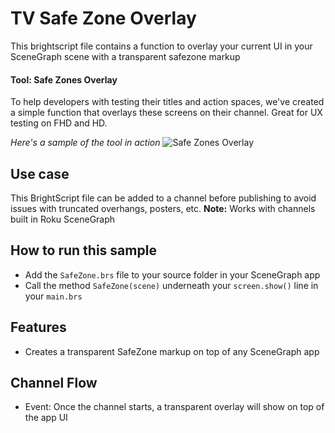 # TV Safe Zone Overlay
This brightscript file contains a function to overlay your current UI in your SceneGraph scene with a transparent safezone markup

#### Tool: Safe Zones Overlay
To help developers with testing their titles and action spaces, we've created a simple function that overlays these screens on their channel. Great for UX testing on FHD and HD.

_Here's a sample of the tool in action_
![Safe Zones Overlay](https://raw.githubusercontent.com/rokudev/docs/master/images/safe-zone-overlay-example.png)

## Use case
This BrightScript file can be added to a channel before publishing to avoid issues with truncated overhangs, posters, etc. **Note:** Works with channels built in Roku SceneGraph

## How to run this sample
- Add the `SafeZone.brs` file to your source folder in your SceneGraph app
- Call the method `SafeZone(scene)` underneath your `screen.show()` line in your `main.brs`

## Features
- Creates a transparent SafeZone markup on top of any SceneGraph app

## Channel Flow
- Event: Once the channel starts, a transparent overlay will show on top of the app UI
